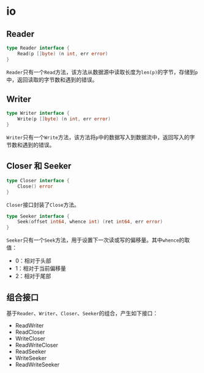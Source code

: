 # io

## Reader

```go
type Reader interface {
    Read(p []byte) (n int, err error)
}
```

`Reader`只有一个`Read`方法，该方法从数据源中读取长度为`len(p)`的字节，存储到`p`中，返回读取的字节数和遇到的错误。

## Writer

```go
type Writer interface {
    Write(p []byte) (n int, err error)
}
```

`Writer`只有一个`Write`方法，该方法将`p`中的数据写入到数据流中，返回写入的字节数和遇到的错误。

## Closer 和 Seeker

```go
type Closer interface {
    Close() error
}
```

`Closer`接口封装了`Close`方法。

```go
type Seeker interface {
    Seek(offset int64, whence int) (ret int64, err error)
}
```

`Seeker`只有一个`Seek`方法，用于设置下一次读或写的偏移量。其中`whence`的取值：

- 0：相对于头部
- 1：相对于当前偏移量
- 2：相对于尾部

## 组合接口

基于`Reader`、`Writer`、`Closer`、`Seeker`的组合，产生如下接口：

- ReadWriter
- ReadCloser
- WriteCloser
- ReadWriteCloser
- ReadSeeker
- WriteSeeker
- ReadWriteSeeker
